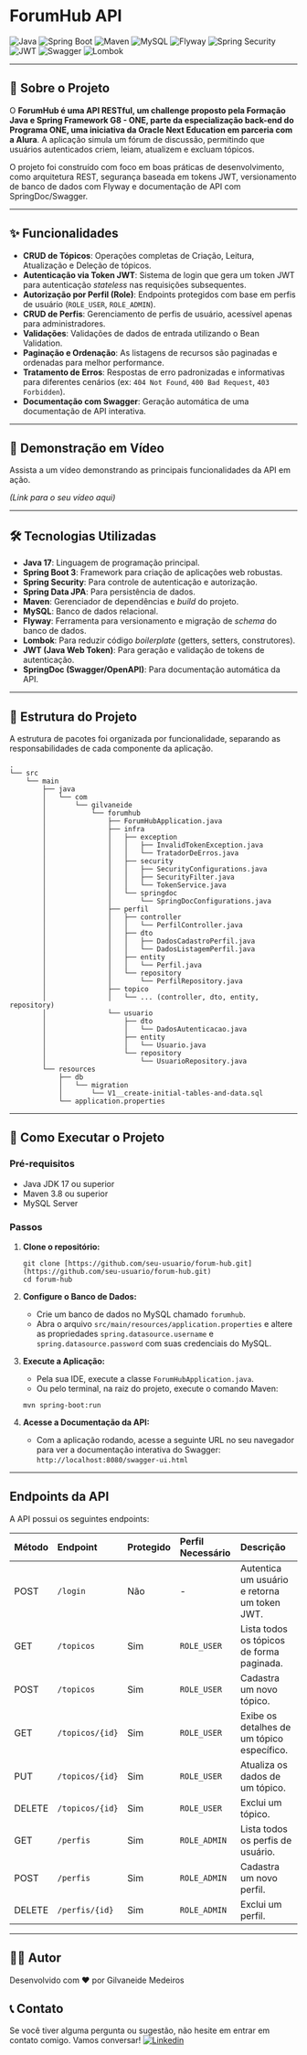 # ForumHub API

![Java](https://img.shields.io/badge/Java-17%2B-blue?style=for-the-badge&logo=openjdk&logoColor=white)
![Spring Boot](https://img.shields.io/badge/Spring_Boot-3.x-green?style=for-the-badge&logo=spring&logoColor=white)
![Maven](https://img.shields.io/badge/Maven-4.0-red?style=for-the-badge&logo=apache-maven&logoColor=white)
![MySQL](https://img.shields.io/badge/MySQL-005C84?style=for-the-badge&logo=mysql&logoColor=white)
![Flyway](https://img.shields.io/badge/Flyway-CC0200?style=for-the-badge&logo=flyway&logoColor=white)
![Spring Security](https://img.shields.io/badge/Spring_Security-6DB33F?style=for-the-badge&logo=Spring-Security&logoColor=white)
![JWT](https://img.shields.io/badge/JWT-000000?style=for-the-badge&logo=JSON-Web-Tokens&logoColor=white)
![Swagger](https://img.shields.io/badge/Swagger-85EA2D?style=for-the-badge&logo=swagger&logoColor=black)
![Lombok](https://img.shields.io/badge/Lombok-E0234E?style=for-the-badge&logo=Lombok&logoColor=white)

---

## 📖 Sobre o Projeto

O **ForumHub é uma API RESTful, um challenge proposto pela Formação Java e Spring Framework G8 - ONE, parte da especialização back-end do Programa ONE, uma iniciativa da Oracle Next Education em parceria com a Alura**. A aplicação simula um fórum de discussão, permitindo que usuários autenticados criem, leiam, atualizem e excluam tópicos.

O projeto foi construído com foco em boas práticas de desenvolvimento, como arquitetura REST, segurança baseada em tokens JWT, versionamento de banco de dados com Flyway e documentação de API com SpringDoc/Swagger.

---

## ✨ Funcionalidades

* **CRUD de Tópicos**: Operações completas de Criação, Leitura, Atualização e Deleção de tópicos.
* **Autenticação via Token JWT**: Sistema de login que gera um token JWT para autenticação _stateless_ nas requisições subsequentes.
* **Autorização por Perfil (Role)**: Endpoints protegidos com base em perfis de usuário (`ROLE_USER`, `ROLE_ADMIN`).
* **CRUD de Perfis**: Gerenciamento de perfis de usuário, acessível apenas para administradores.
* **Validações**: Validações de dados de entrada utilizando o Bean Validation.
* **Paginação e Ordenação**: As listagens de recursos são paginadas e ordenadas para melhor performance.
* **Tratamento de Erros**: Respostas de erro padronizadas e informativas para diferentes cenários (ex: `404 Not Found`, `400 Bad Request`, `403 Forbidden`).
* **Documentação com Swagger**: Geração automática de uma documentação de API interativa.

---

## 🎥 Demonstração em Vídeo

Assista a um vídeo demonstrando as principais funcionalidades da API em ação.

*(Link para o seu vídeo aqui)*

---

## 🛠️ Tecnologias Utilizadas

* **Java 17**: Linguagem de programação principal.
* **Spring Boot 3**: Framework para criação de aplicações web robustas.
* **Spring Security**: Para controle de autenticação e autorização.
* **Spring Data JPA**: Para persistência de dados.
* **Maven**: Gerenciador de dependências e _build_ do projeto.
* **MySQL**: Banco de dados relacional.
* **Flyway**: Ferramenta para versionamento e migração de _schema_ do banco de dados.
* **Lombok**: Para reduzir código _boilerplate_ (getters, setters, construtores).
* **JWT (Java Web Token)**: Para geração e validação de tokens de autenticação.
* **SpringDoc (Swagger/OpenAPI)**: Para documentação automática da API.

---

## 🌳 Estrutura do Projeto

A estrutura de pacotes foi organizada por funcionalidade, separando as responsabilidades de cada componente da aplicação.
```
.
└── src
    └── main
        ├── java
        │   └── com
        │       └── gilvaneide
        │           └── forumhub
        │               ├── ForumHubApplication.java
        │               ├── infra
        │               │   ├── exception
        │               │   │   ├── InvalidTokenException.java
        │               │   │   └── TratadorDeErros.java
        │               │   ├── security
        │               │   │   ├── SecurityConfigurations.java
        │               │   │   ├── SecurityFilter.java
        │               │   │   └── TokenService.java
        │               │   └── springdoc
        │               │       └── SpringDocConfigurations.java
        │               ├── perfil
        │               │   ├── controller
        │               │   │   └── PerfilController.java
        │               │   ├── dto
        │               │   │   ├── DadosCadastroPerfil.java
        │               │   │   └── DadosListagemPerfil.java
        │               │   ├── entity
        │               │   │   └── Perfil.java
        │               │   └── repository
        │               │       └── PerfilRepository.java
        │               ├── topico
        │               │   └── ... (controller, dto, entity, repository)
        │               └── usuario
        │                   ├── dto
        │                   │   └── DadosAutenticacao.java
        │                   ├── entity
        │                   │   └── Usuario.java
        │                   └── repository
        │                       └── UsuarioRepository.java
        └── resources
            ├── db
            │   └── migration
            │       └── V1__create-initial-tables-and-data.sql
            └── application.properties

```
---

## 🚀 Como Executar o Projeto

### Pré-requisitos
* Java JDK 17 ou superior
* Maven 3.8 ou superior
* MySQL Server

### Passos

1.  **Clone o repositório:**
    ```shell
    git clone [https://github.com/seu-usuario/forum-hub.git](https://github.com/seu-usuario/forum-hub.git)
    cd forum-hub
    ```

2.  **Configure o Banco de Dados:**
    * Crie um banco de dados no MySQL chamado `forumhub`.
    * Abra o arquivo `src/main/resources/application.properties` e altere as propriedades `spring.datasource.username` e `spring.datasource.password` com suas credenciais do MySQL.

3.  **Execute a Aplicação:**
    * Pela sua IDE, execute a classe `ForumHubApplication.java`.
    * Ou pelo terminal, na raiz do projeto, execute o comando Maven:
    ```shell
    mvn spring-boot:run
    ```

4.  **Acesse a Documentação da API:**
    * Com a aplicação rodando, acesse a seguinte URL no seu navegador para ver a documentação interativa do Swagger:
    `http://localhost:8080/swagger-ui.html`

---

## Endpoints da API

A API possui os seguintes endpoints:

| Método | Endpoint         | Protegido | Perfil Necessário | Descrição                                     |
| :----- | :--------------- | :-------- | :---------------- | :-------------------------------------------- |
| POST   | `/login`         | Não       | -                 | Autentica um usuário e retorna um token JWT.  |
| GET    | `/topicos`       | Sim       | `ROLE_USER`       | Lista todos os tópicos de forma paginada.     |
| POST   | `/topicos`       | Sim       | `ROLE_USER`       | Cadastra um novo tópico.                      |
| GET    | `/topicos/{id}`  | Sim       | `ROLE_USER`       | Exibe os detalhes de um tópico específico.    |
| PUT    | `/topicos/{id}`  | Sim       | `ROLE_USER`       | Atualiza os dados de um tópico.               |
| DELETE | `/topicos/{id}`  | Sim       | `ROLE_USER`       | Exclui um tópico.                             |
| GET    | `/perfis`        | Sim       | `ROLE_ADMIN`      | Lista todos os perfis de usuário.             |
| POST   | `/perfis`        | Sim       | `ROLE_ADMIN`      | Cadastra um novo perfil.                      |
| DELETE | `/perfis/{id}`   | Sim       | `ROLE_ADMIN`      | Exclui um perfil.                             |

---

## 👨‍💻 Autor
Desenvolvido com ❤️ por Gilvaneide Medeiros

## 📞 Contato
Se você tiver alguma pergunta ou sugestão, não hesite em entrar em contato comigo. Vamos conversar!
[![Linkedin](https://img.shields.io/badge/Linkedin-0A66C2?style=for-the-badge&logo=linkedin&logoColor=white)](https://www.linkedin.com/in/gilvaneide-bertaccini/)

